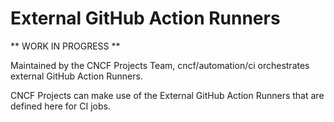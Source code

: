 # External GitHub Action Runners   

** WORK IN PROGRESS **

Maintained by the CNCF Projects Team, cncf/automation/ci orchestrates external GitHub Action Runners.

CNCF Projects can make use of the External GitHub Action Runners that are defined here for CI jobs. 